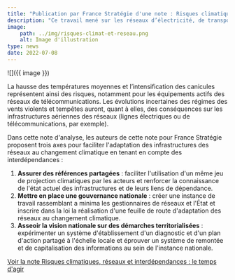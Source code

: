 ```yaml
---
title: "Publication par France Stratégie d'une note : Risques climatiques, réseaux et interdépendances"
description: "Ce travail mené sur les réseaux d’électricité, de transports routier et ferroviaire et de télécommunications rappelle la vulnérabilité des infrastructures qui les composent dans le contexte d’un climat en pleine évolution."
image:
    path: ../img/risques-climat-et-reseau.png
    alt: Image d'illustration
type: news
date: 2022-07-08
---
```


![]({{ image }})

La hausse des températures moyennes et l’intensification des canicules représentent ainsi des risques, notamment pour les équipements actifs des réseaux de télécommunications. Les évolutions incertaines des régimes des vents violents et tempêtes auront, quant à elles, des conséquences sur les infrastructures aériennes des réseaux (lignes électriques ou de télécommunications, par exemple).

Dans cette note d'analyse, les auteurs de cette note pour France Stratégie proposent trois axes pour faciliter l'adaptation des infrastructures des réseaux au changement climatique en tenant en compte des interdépendances :

1. **Assurer des références partagées** : faciliter l'utilisation d'un même jeu de projection climatiques par les acteurs et renforcer la connaissance de l'état actuel des infrastructures et de leurs liens de dépendance.
2. **Mettre en place une gouvernance nationale** : créer une instance de travail rassemblant a minima les gestionnaires de réseaux et l'État et inscrire dans la loi la réalisation d'une feuille de route d'adaptation des réseaux au changement climatique.
3. **Asseoir la vision nationale sur des démarches territorialisées** : expérimenter un système d'établissement d'un diagnostic et d'un plan d'action partagé à l'échelle locale et éprouver un système de remontée et de capitalisation des informations au sein de l'instance nationale.

[Voir la note Risques climatiques, réseaux et interdépendances : le temps d'agir](https://www.strategie.gouv.fr/publications/risques-climatiques-reseaux-interdependances-temps-dagir)

